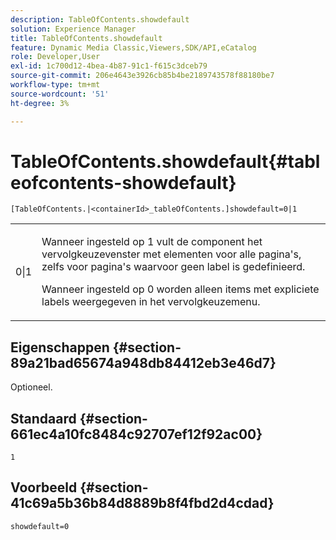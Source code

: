 ```yaml
---
description: TableOfContents.showdefault
solution: Experience Manager
title: TableOfContents.showdefault
feature: Dynamic Media Classic,Viewers,SDK/API,eCatalog
role: Developer,User
exl-id: 1c700d12-4bea-4b87-91c1-f615c3dceb79
source-git-commit: 206e4643e3926cb85b4be2189743578f88180be7
workflow-type: tm+mt
source-wordcount: '51'
ht-degree: 3%

---
```


# TableOfContents.showdefault{#tableofcontents-showdefault}

`[TableOfContents.|<containerId>_tableOfContents.]showdefault=0|1`

<table id="table_BE34F807437C4955A2A640495E05138F"> 
 <tbody> 
  <tr> 
   <td> <p> <span class="codeph"> 0|1</span> </p> </td> 
   <td> <p> Wanneer ingesteld op <span class="codeph"> 1</span> vult de component het vervolgkeuzevenster met elementen voor alle pagina's, zelfs voor pagina's waarvoor geen label is gedefinieerd. </p> <p>Wanneer ingesteld op <span class="codeph"> 0</span> worden alleen items met expliciete labels weergegeven in het vervolgkeuzemenu. </p> </td> 
  </tr> 
 </tbody> 
</table>

## Eigenschappen {#section-89a21bad65674a948db84412eb3e46d7}

Optioneel.

## Standaard {#section-661ec4a10fc8484c92707ef12f92ac00}

`1`

## Voorbeeld {#section-41c69a5b36b84d8889b8f4fbd2d4cdad}

`showdefault=0`
